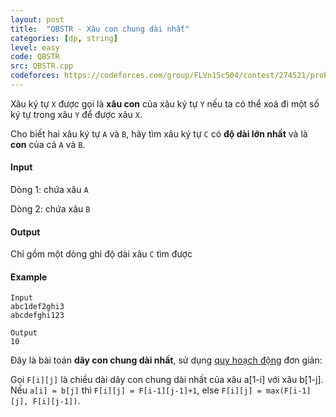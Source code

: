 ```yaml
---
layout: post
title:  "QBSTR - Xâu con chung dài nhất"
categories: [dp, string]
level: easy
code: QBSTR
src: QBSTR.cpp
codeforces: https://codeforces.com/group/FLVn1Sc504/contest/274521/problem/C
---
```




  


Xâu ký tự `X` được gọi là **xâu con** của xâu ký tự `Y` nếu ta có thể xoá đi một số ký tự trong xâu `Y` để được xâu `X`.

Cho biết hai xâu ký tự `A` và `B`, hãy tìm xâu ký tự `C` có **độ dài lớn nhất** và là **con** của cả `A` và `B`.

#### Input

Dòng 1: chứa xâu `A`

Dòng 2: chứa xâu `B`

#### Output

Chỉ gồm một dòng ghi độ dài xâu `C` tìm được

#### Example

```
Input
abc1def2ghi3
abcdefghi123

Output
10
```

<!--more-->



Đây là bài toán **dãy con chung dài nhất**, sử dụng [quy hoạch động](https://vnspoj.github.io/category/dp) đơn giản:

Gọi `F[i][j]` là chiều dài dãy con chung dài nhất của xâu a[1-i] với xâu b[1-j]. Nếu `a[i] = b[j]` thì `F[i][j] = F[i-1][j-1]+1`, else `F[i][j] = max(F[i-1][j], F[i][j-1])`.
